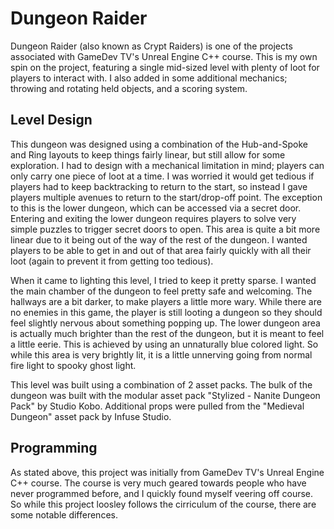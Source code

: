 # Dungeon Raider
Dungeon Raider (also known as Crypt Raiders) is one of the projects associated with GameDev TV's Unreal Engine C++ course.
This is my own spin on the project, featuring a single mid-sized level with plenty of loot for players to interact with.
I also added in some additional mechanics; throwing and rotating held objects, and a scoring system.

## Level Design
This dungeon was designed using a combination of the Hub-and-Spoke and Ring layouts to keep things fairly linear, but still allow for some exploration.
I had to design with a mechanical limitation in mind; players can only carry one piece of loot at a time.
I was worried it would get tedious if players had to keep backtracking to return to the start, so instead I gave players multiple avenues to return to the start/drop-off point.
The exception to this is the lower dungeon, which can be accessed via a secret door. Entering and exiting the lower dungeon requires players to solve very simple puzzles to trigger secret doors to open.
This area is quite a bit more linear due to it being out of the way of the rest of the dungeon. I wanted players to be able to get in and out of that area fairly quickly with all their loot (again to prevent it from getting too tedious).

When it came to lighting this level, I tried to keep it pretty sparse. I wanted the main chamber of the dungeon to feel pretty safe and welcoming. The hallways are a bit darker, to make players a little more wary.
While there are no enemies in this game, the player is still looting a dungeon so they should feel slightly nervous about something popping up.
The lower dungeon area is actually much brighter than the rest of the dungeon, but it is meant to feel a little eerie. This is achieved by using an unnaturally blue colored light.
So while this area is very brightly lit, it is a little unnerving going from normal fire light to spooky ghost light.

This level was built using a combination of 2 asset packs. 
The bulk of the dungeon was built with the modular asset pack "Stylized - Nanite Dungeon Pack" by Studio Kobo. 
Additional props were pulled from the "Medieval Dungeon" asset pack by Infuse Studio.


## Programming
As stated above, this project was initially from GameDev TV's Unreal Engine C++ course. The course is very much geared towards people who have never programmed before, and I quickly found myself veering off course.
So while this project loosley follows the cirriculum of the course, there are some notable differences.
